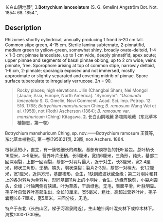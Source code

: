 长白山阴地蕨",
3.**Botrychium lanceolatum** (S. G. Gmelin) Angström Bot. Not. 1854: 68. 1854.",

## Description
Rhizomes shortly cylindrical, annually producing 1 frond 5-20 cm tall. Common stipe green, 4-15 cm. Sterile lamina subternate, 2-pinnatifid, medium green to yellow-green, somewhat shiny, broadly ovate-deltoid, 1-4 × 1-3 cm; pinnae lanceolate, up to 1 cm wide, deeply pinnatifid, apex acute; upper pinnae and segments of basal pinnae oblong, up to 2 cm wide; veins pinnate, free. Sporophore arising at top of common stipe, narrowly deltoid, 1-6 cm, 2-pinnate; sporangia exposed and not immersed, mostly approximate or slightly separated and covering midrib of pinnae. Spore surface tuberculate to irregularly verrucose. 2*n* = 90.

> Rocky places; high elevations. Jilin (Changbai Shan), Nei Mongol [Japan; Asia, Europe, North America].
  "Synonym": "*Osmunda lanceolata* S. G. Gmelin, Novi Comment. Acad. Sci. Imp. Petrop. 12: 516. 1768; *Botrychium manshuricum* Ching; *B. ramosum* Wang Wei et al. (1958), not (Roth) Ascherson (1864); *B. ramosum* var. *manshuricum* (Ching) Kitagawa.
**2. 长白山阴地蕨 多枝阴地蕨（东北草本植物志，第一卷）**

Botrychium manshuricum Ching, sp. nov.——Botrychium ramosum 王薇等, 东北草本植物志, 第一卷(1958)21页, 23图, non Aschers. 1864.

根状茎短小，直立，有一簇较细长的疏根，基部有淡棕色的托叶紧包。总叶柄长16厘米，4-5毫米。营养叶片无柄，长5厘米，宽约6厘米，三角形，钝头，基部二回深羽裂，上部一回羽裂，基部一对羽片最大，近于对生，长3厘米，宽2.4厘米，卵状三角形，无柄，钝头，羽状深裂；裂片2-3对，基部一对稍大，长1.2厘米，宽1厘米，近斜方形，基部楔形，合生，1缺刻或波状或全缘；第二对羽片和其上的各对羽片为单羽片，形同基部11片上的小羽片，合生，边缘有缺刻，小裂片圆头，全缘；叶轴两侧有狭翅。叶为草质，干后绿色，无毛，表面平滑，叶脉明显。孢子叶自营养叶基部生出，全长10厘米，宽5毫米，粗壮，高超过营养叶片，孢子囊穗长6-7厘米，宽5厘米，三回分枝，无毛。

特产于东北（长白山区。梯子河温泉附近）。生山地针阔叶混交林下或桦木林下。海拔1000-1700米。
